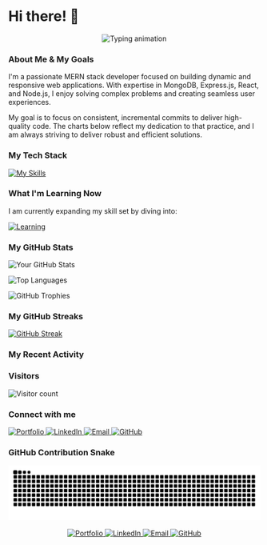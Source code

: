 # Hi there! 👋

<p align="center">
  <img src="https://readme-typing-svg.herokuapp.com?font=Fira+Code&size=25&center=true&vCenter=true&width=500&height=50&lines=I'm+a+MERN+Stack+Developer.;Building+dynamic+web+apps.;Exploring+new+technologies.;Solving+complex+problems." alt="Typing animation" />
</p>

### About Me & My Goals

I'm a passionate MERN stack developer focused on building dynamic and responsive web applications. With expertise in MongoDB, Express.js, React, and Node.js, I enjoy solving complex problems and creating seamless user experiences.

My goal is to focus on consistent, incremental commits to deliver high-quality code. The charts below reflect my dedication to that practice, and I am always striving to deliver robust and efficient solutions.

### My Tech Stack

[![My Skills](https://skillicons.dev/icons?i=mongodb,express,react,nodejs,javascript,html,css,git,github,bootstrap,illustrator,figma,photoshop,netlify,vercel,sqlite)](https://skillicons.dev)

### What I'm Learning Now

I am currently expanding my skill set by diving into:

[![Learning](https://skillicons.dev/icons?i=java,mysql,vue)](https://skillicons.dev)

### My GitHub Stats

![Your GitHub Stats](https://github-readme-stats.vercel.app/api?username=Chemistry2i&show_icons=true&theme=radical)

![Top Languages](https://github-readme-stats.vercel.app/api/top-langs/?username=Chemistry2i&layout=compact&theme=radical)

<!-- Trophy Card -->
  <img src="https://github-profile-trophy.vercel.app/?username=Chemistry2i&theme=darkhub&margin-w=15&margin-h=15" alt="GitHub Trophies">

### My GitHub Streaks

[![GitHub Streak](https://streak-stats.demolab.com/?user=Chemistry2i&theme=dark)](https://demolab.com)

### My Recent Activity

<!-- BLOG-POST-LIST:START -->
<!-- BLOG-POST-LIST:END -->

### Visitors

![Visitor count](https://komarev.com/ghpvc/?username=Chemistry2i&color=green&style=flat)

### Connect with me

<a href="https://wambogo-sadat.onrender.com">
  <img src="https://img.shields.io/badge/Portfolio-000000?style=for-the-badge&logo=About.me&logoColor=white" alt="Portfolio" />
</a>

<a href="https://www.linkedin.com/in/wambogo-hassan-sadat-a47320341?utm_source=share&utm_campaign=share_via&utm_content=profile&utm_medium=android_app">
  <img src="https://img.shields.io/badge/LinkedIn-0077B5?style=for-the-badge&logo=linkedin&logoColor=white" alt="LinkedIn" />
</a>

<a href="mailto:wambogohassan63@gmail.com">
  <img src="https://img.shields.io/badge/Email-000000?style=for-the-badge&logo=About.me&logoColor=white" alt="Email" />
</a>

<a href="https://github.com/Chemistry2i">
  <img src="https://img.shields.io/badge/GitHub-100000?style=for-the-badge&logo=github&logoColor=white" alt="GitHub" />
</a>

### GitHub Contribution Snake

<p align="center">
  <img src="https://github.com/Chemistry2i/Chemistry2i/raw/output/github-contribution-grid-snake.svg" alt="GitHub contribution snake" />
</p>

<div align="center">
  <a href="https://wambogo-sadat.onrender.com">
    <img src="https://img.shields.io/badge/Portfolio-000000?style=for-the-badge&logo=About.me&logoColor=white" alt="Portfolio" />
  </a>
  <a href="https://www.linkedin.com/in/wambogo-hassan-sadat-a47320341">
    <img src="https://img.shields.io/badge/LinkedIn-000000?style=for-the-badge&logo=linkedin&logoColor=white" alt="LinkedIn" />
  </a>
  <a href="mailto:wambogohassan63@gmail.com">
    <img src="https://img.shields.io/badge/Email-000000?style=for-the-badge&logo=gmail&logoColor=white" alt="Email" />
  </a>
  <a href="https://github.com/Chemistry2i">
    <img src="https://img.shields.io/badge/GitHub-000000?style=for-the-badge&logo=github&logoColor=white" alt="GitHub" />
  </a>
</div>
